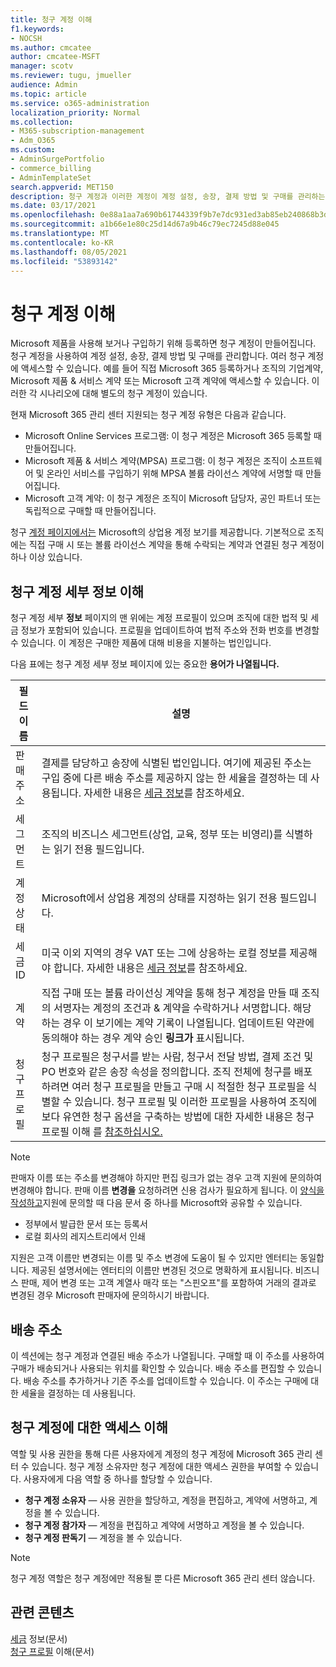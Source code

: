 ```yaml
---
title: 청구 계정 이해
f1.keywords:
- NOCSH
ms.author: cmcatee
author: cmcatee-MSFT
manager: scotv
ms.reviewer: tugu, jmueller
audience: Admin
ms.topic: article
ms.service: o365-administration
localization_priority: Normal
ms.collection:
- M365-subscription-management
- Adm_O365
ms.custom:
- AdminSurgePortfolio
- commerce_billing
- AdminTemplateSet
search.appverid: MET150
description: 청구 계정과 이러한 계정이 계정 설정, 송장, 결제 방법 및 구매를 관리하는 데 사용되는 방법에 대해 자세히 알아보습니다.
ms.date: 03/17/2021
ms.openlocfilehash: 0e88a1aa7a690b61744339f9b7e7dc931ed3ab85eb240868b3d66eabcf3c4b4e
ms.sourcegitcommit: a1b66e1e80c25d14d67a9b46c79ec7245d88e045
ms.translationtype: MT
ms.contentlocale: ko-KR
ms.lasthandoff: 08/05/2021
ms.locfileid: "53893142"
---
```

# <a name="understand-billing-accounts"></a>청구 계정 이해

Microsoft 제품을 사용해 보거나 구입하기 위해 등록하면 청구 계정이 만들어집니다. 청구 계정을 사용하여 계정 설정, 송장, 결제 방법 및 구매를 관리합니다. 여러 청구 계정에 액세스할 수 있습니다. 예를 들어 직접 Microsoft 365 등록하거나 조직의 기업계약, Microsoft 제품 & 서비스 계약 또는 Microsoft 고객 계약에 액세스할 수 있습니다. 이러한 각 시나리오에 대해 별도의 청구 계정이 있습니다.

현재 Microsoft 365 관리 센터 지원되는 청구 계정 유형은 다음과 같습니다.

- Microsoft Online Services 프로그램: 이 청구 계정은 Microsoft 365 등록할 때 만들어집니다.
- Microsoft 제품 & 서비스 계약(MPSA) 프로그램: 이 청구 계정은 조직이 소프트웨어 및 온라인 서비스를 구입하기 위해 MPSA 볼륨 라이선스 계약에 서명할 때 만들어집니다.
- Microsoft 고객 계약: 이 청구 계정은 조직이 Microsoft 담당자, 공인 파트너 또는 독립적으로 구매할 때 만들어집니다.

청구 <a href="https://go.microsoft.com/fwlink/p/?linkid=2084771" target="_blank">계정 페이지에서는</a> Microsoft의 상업용 계정 보기를 제공합니다. 기본적으로 조직에는 직접 구매 시 또는 볼륨 라이선스 계약을 통해 수락되는 계약과 연결된 청구 계정이 하나 이상 있습니다.

## <a name="understand-billing-account-details"></a>청구 계정 세부 정보 이해

청구 계정 세부 **정보** 페이지의 맨 위에는 계정 프로필이 있으며 조직에 대한 법적 및 세금 정보가 포함되어 있습니다. 프로필을 업데이트하여 법적 주소와 전화 번호를 변경할 수 있습니다. 이 계정은 구매한 제품에 대해 비용을 지불하는 법인입니다.

다음 표에는 청구 계정 세부 정보 페이지에 있는 중요한 **용어가 나열됩니다.**

| 필드 이름 | 설명 |
|------------------|------------------------------------------------------------------------------------------------------------------------------------------------------------------------------------------------------------------------------------------------------------------------------|
| 판매 주소 | 결제를 담당하고 송장에 식별된 법인입니다. 여기에 제공된 주소는 구입 중에 다른 배송 주소를 제공하지 않는 한 세율을 결정하는 데 사용됩니다. 자세한 내용은 [세금 정보](billing-and-payments/tax-information.md)를 참조하세요. |
| 세그먼트 | 조직의 비즈니스 세그먼트(상업, 교육, 정부 또는 비영리)를 식별하는 읽기 전용 필드입니다. |
| 계정 상태 | Microsoft에서 상업용 계정의 상태를 지정하는 읽기 전용 필드입니다. |
| 세금 ID | 미국 이외 지역의 경우 VAT 또는 그에 상응하는 로컬 정보를 제공해야 합니다. 자세한 내용은 [세금 정보](billing-and-payments/tax-information.md)를 참조하세요. |
| 계약 | 직접 구매 또는 볼륨 라이선싱 계약을 통해 청구 계정을 만들 때 조직의 서명자는 계정의 조건과 & 계약을 수락하거나 서명합니다. 해당하는 경우 이 보기에는 계약 기록이 나열됩니다. 업데이트된 약관에 동의해야 하는 경우 계약 승인 **링크가** 표시됩니다. |
| 청구 프로필 | 청구 프로필은 청구서를 받는 사람, 청구서 전달 방법, 결제 조건 및 PO 번호와 같은 송장 속성을 정의합니다. 조직 전체에 청구를 배포하려면 여러 청구 프로필을 만들고 구매 시 적절한 청구 프로필을 식별할 수 있습니다. 청구 프로필 및 이러한 프로필을 사용하여 조직에 보다 유연한 청구 옵션을 구축하는 방법에 대한 자세한 내용은 청구 프로필 이해 를 [참조하십시오.](billing-and-payments/manage-billing-profiles.md) |

> [!NOTE]
> 판매자 이름 또는 주소를 변경해야 하지만 편집 링크가  없는 경우 고객 [](../business-video/get-help-support.md) 지원에 문의하여 변경해야 합니다.  판매 이름 **변경을** 요청하려면 신용 검사가 필요하게 됩니다. 이 [양식을 작성하고](https://www.microsoft.com/download/details.aspx?id=102732)지원에 문의할 때 다음 문서 중 하나를 Microsoft와 공유할 수 있습니다.
>
> - 정부에서 발급한 문서 또는 등록서
> - 로컬 회사의 레지스트리에서 인쇄
>
> 지원은 고객 이름만 변경되는 이름 및 주소 변경에 도움이 될 수 있지만 엔터티는 동일합니다. 제공된 설명서에는 엔터티의 이름만 변경된 것으로 명확하게 표시됩니다. 비즈니스 판매, 제어 변경 또는 고객 계열사 매각 또는 "스핀오프"를 포함하여 거래의 결과로 변경된 경우 Microsoft 판매자에 문의하시기 바랍니다.

## <a name="shipping-addresses"></a>배송 주소

이 섹션에는 청구 계정과 연결된 배송 주소가 나열됩니다. 구매할 때 이 주소를 사용하여 구매가 배송되거나 사용되는 위치를 확인할 수 있습니다. 배송 주소를 편집할 수 있습니다. 배송 주소를 추가하거나 기존 주소를 업데이트할 수 있습니다. 이 주소는 구매에 대한 세율을 결정하는 데 사용됩니다.

## <a name="understand-access-to-billing-accounts"></a>청구 계정에 대한 액세스 이해

역할 및 사용 권한을 통해 다른 사용자에게 계정의 청구 계정에 Microsoft 365 관리 센터 수 있습니다. 청구 계정 소유자만 청구 계정에 대한 액세스 권한을 부여할 수 있습니다. 사용자에게 다음 역할 중 하나를 할당할 수 있습니다.

- **청구 계정 소유자** &mdash; 사용 권한을 할당하고, 계정을 편집하고, 계약에 서명하고, 계정을 볼 수 있습니다.
- **청구 계정 참가자** &mdash; 계정을 편집하고 계약에 서명하고 계정을 볼 수 있습니다.
- **청구 계정 판독기** &mdash; 계정을 볼 수 있습니다.

> [!Note]
> 청구 계정 역할은 청구 계정에만 적용될 뿐 다른 Microsoft 365 관리 센터 않습니다.

## <a name="related-content"></a>관련 콘텐츠

[세금](billing-and-payments/tax-information.md) 정보(문서) \
[청구 프로필](billing-and-payments/manage-billing-profiles.md) 이해(문서)

